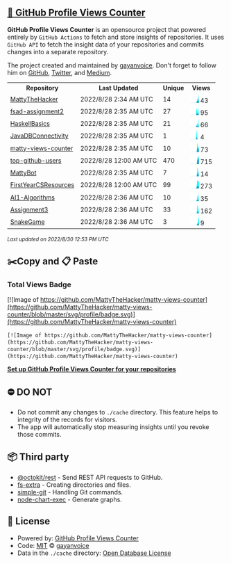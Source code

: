 ## [🚀 GitHub Profile Views Counter](https://github.com/gayanvoice/github-profile-views-counter)
**GitHub Profile Views Counter** is an opensource project that powered entirely by  `GitHub Actions` to fetch and store insights of repositories.
It uses `GitHub API` to fetch the insight data of your repositories and commits changes into a separate repository.

The project created and maintained by [gayanvoice](https://github.com/gayanvoice). Don't forget to follow him on [GitHub](https://github.com/gayanvoice), [Twitter](https://twitter.com/gayanvoice), and [Medium](https://gayanvoice.medium.com/).

<table>
	<tr>
		<th>
			Repository
		</th>
		<th>
			Last Updated
		</th>
		<th>
			Unique
		</th>
		<th>
			Views
		</th>
	</tr>
	<tr>
		<td>
			<a href="https://github.com/MattyTheHacker/matty-views-counter/tree/master/readme/442212745/year.md">
				MattyTheHacker
			</a>
		</td>
		<td>
			2022/8/28 2:34 AM UTC
		</td>
		<td>
			14
		</td>
		<td>
			<img alt="Response time graph" src="https://github.com/MattyTheHacker/matty-views-counter/raw/master/graph/442212745/small/year.png" height="20"> 43
		</td>
	</tr>
	<tr>
		<td>
			<a href="https://github.com/MattyTheHacker/matty-views-counter/tree/master/readme/498286965/year.md">
				fsad-assignment2
			</a>
		</td>
		<td>
			2022/8/28 2:35 AM UTC
		</td>
		<td>
			27
		</td>
		<td>
			<img alt="Response time graph" src="https://github.com/MattyTheHacker/matty-views-counter/raw/master/graph/498286965/small/year.png" height="20"> 95
		</td>
	</tr>
	<tr>
		<td>
			<a href="https://github.com/MattyTheHacker/matty-views-counter/tree/master/readme/452449349/year.md">
				HaskellBasics
			</a>
		</td>
		<td>
			2022/8/28 2:35 AM UTC
		</td>
		<td>
			21
		</td>
		<td>
			<img alt="Response time graph" src="https://github.com/MattyTheHacker/matty-views-counter/raw/master/graph/452449349/small/year.png" height="20"> 66
		</td>
	</tr>
	<tr>
		<td>
			<a href="https://github.com/MattyTheHacker/matty-views-counter/tree/master/readme/453407069/year.md">
				JavaDBConnectivity
			</a>
		</td>
		<td>
			2022/8/28 2:35 AM UTC
		</td>
		<td>
			1
		</td>
		<td>
			<img alt="Response time graph" src="https://github.com/MattyTheHacker/matty-views-counter/raw/master/graph/453407069/small/year.png" height="20"> 4
		</td>
	</tr>
	<tr>
		<td>
			<a href="https://github.com/MattyTheHacker/matty-views-counter/tree/master/readme/501328809/year.md">
				matty-views-counter
			</a>
		</td>
		<td>
			2022/8/28 2:35 AM UTC
		</td>
		<td>
			10
		</td>
		<td>
			<img alt="Response time graph" src="https://github.com/MattyTheHacker/matty-views-counter/raw/master/graph/501328809/small/year.png" height="20"> 73
		</td>
	</tr>
	<tr>
		<td>
			<a href="https://github.com/MattyTheHacker/matty-views-counter/tree/master/readme/501347697/year.md">
				top-github-users
			</a>
		</td>
		<td>
			2022/8/28 12:00 AM UTC
		</td>
		<td>
			470
		</td>
		<td>
			<img alt="Response time graph" src="https://github.com/MattyTheHacker/matty-views-counter/raw/master/graph/501347697/small/year.png" height="20"> 715
		</td>
	</tr>
	<tr>
		<td>
			<a href="https://github.com/MattyTheHacker/matty-views-counter/tree/master/readme/501375327/year.md">
				MattyBot
			</a>
		</td>
		<td>
			2022/8/28 2:35 AM UTC
		</td>
		<td>
			7
		</td>
		<td>
			<img alt="Response time graph" src="https://github.com/MattyTheHacker/matty-views-counter/raw/master/graph/501375327/small/year.png" height="20"> 14
		</td>
	</tr>
	<tr>
		<td>
			<a href="https://github.com/MattyTheHacker/matty-views-counter/tree/master/readme/414278021/year.md">
				FirstYearCSResources
			</a>
		</td>
		<td>
			2022/8/28 12:00 AM UTC
		</td>
		<td>
			99
		</td>
		<td>
			<img alt="Response time graph" src="https://github.com/MattyTheHacker/matty-views-counter/raw/master/graph/414278021/small/year.png" height="20"> 273
		</td>
	</tr>
	<tr>
		<td>
			<a href="https://github.com/MattyTheHacker/matty-views-counter/tree/master/readme/497300739/year.md">
				AI1-Algorithms
			</a>
		</td>
		<td>
			2022/8/28 2:36 AM UTC
		</td>
		<td>
			10
		</td>
		<td>
			<img alt="Response time graph" src="https://github.com/MattyTheHacker/matty-views-counter/raw/master/graph/497300739/small/year.png" height="20"> 35
		</td>
	</tr>
	<tr>
		<td>
			<a href="https://github.com/MattyTheHacker/matty-views-counter/tree/master/readme/489458791/year.md">
				Assignment3
			</a>
		</td>
		<td>
			2022/8/28 2:36 AM UTC
		</td>
		<td>
			33
		</td>
		<td>
			<img alt="Response time graph" src="https://github.com/MattyTheHacker/matty-views-counter/raw/master/graph/489458791/small/year.png" height="20"> 162
		</td>
	</tr>
	<tr>
		<td>
			<a href="https://github.com/MattyTheHacker/matty-views-counter/tree/master/readme/450966880/year.md">
				SnakeGame
			</a>
		</td>
		<td>
			2022/8/28 2:36 AM UTC
		</td>
		<td>
			3
		</td>
		<td>
			<img alt="Response time graph" src="https://github.com/MattyTheHacker/matty-views-counter/raw/master/graph/450966880/small/year.png" height="20"> 9
		</td>
	</tr>
</table>

<small><i>Last updated on 2022/8/30 12:53 PM UTC</i></small>

## ✂️Copy and 📋 Paste
### Total Views Badge
[![Image of https://github.com/MattyTheHacker/matty-views-counter](https://github.com/MattyTheHacker/matty-views-counter/blob/master/svg/profile/badge.svg)](https://github.com/MattyTheHacker/matty-views-counter)

```readme
[![Image of https://github.com/MattyTheHacker/matty-views-counter](https://github.com/MattyTheHacker/matty-views-counter/blob/master/svg/profile/badge.svg)](https://github.com/MattyTheHacker/matty-views-counter)
```
[**Set up GitHub Profile Views Counter for your repositories**](https://github.com/gayanvoice/github-profile-views-counter)
## ⛔ DO NOT
- Do not commit any changes to `./cache` directory. This feature helps to integrity of the records for visitors.
- The app will automatically stop measuring insights until you revoke those commits.
## 📦 Third party

- [@octokit/rest](https://www.npmjs.com/package/@octokit/rest) - Send REST API requests to GitHub.
- [fs-extra](https://www.npmjs.com/package/fs-extra) - Creating directories and files.
- [simple-git](https://www.npmjs.com/package/simple-git) - Handling Git commands.
- [node-chart-exec](https://www.npmjs.com/package/node-chart-exec) - Generate graphs.
## 📄 License
- Powered by: [GitHub Profile Views Counter](https://github.com/gayanvoice/github-profile-views-counter)
- Code: [MIT](./LICENSE) © [gayanvoice](https://github.com/gayanvoice)
- Data in the `./cache` directory: [Open Database License](https://opendatacommons.org/licenses/odbl/1-0/)